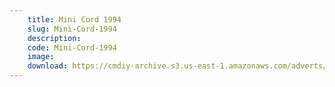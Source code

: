 ```yaml
---
    title: Mini Cord 1994
    slug: Mini-Cord-1994
    description:
    code: Mini-Cord-1994
    image:
    download: https://cmdiy-archive.s3.us-east-1.amazonaws.com/adverts/documents/Mini+Cord+1994.pdf
---
```

<!-- Content of the page -->

##
        